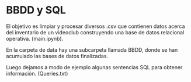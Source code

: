 # BBDD y SQL

El objetivo es limpiar y procesar diversos .csv que contienen datos acerca del inventario de un videoclub construyendo una base de datos relacional operativa. (main.ipynb). 

En la carpeta de data hay una subcarpeta llamada BBDD, donde se han acumulado las bases de datos finalizadas.

Luego dejamos a modo de ejemplo algunas sentencias SQL para obtener información. (Queries.txt)
